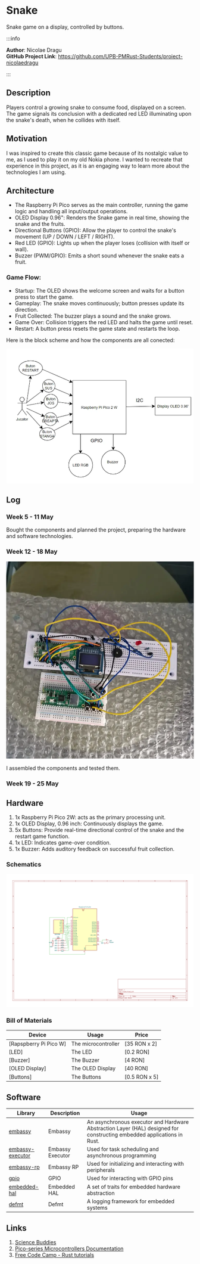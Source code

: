# Snake

Snake game on a display, controlled by buttons.

:::info

**Author**: Nicolae Dragu \
**GitHub Project Link**: https://github.com/UPB-PMRust-Students/proiect-nicolaedragu

:::



## Description

Players control a growing snake to consume food, displayed on a screen. The game signals its conclusion with a dedicated red LED illuminating upon the snake's death, when he collides with itself.

## Motivation

I was inspired to create this classic game because of its nostalgic value to me, as I used to play it on my old Nokia phone. I wanted to recreate that experience in this project, as it is an engaging way to learn more about the technologies I am using.

## Architecture 

+ The Raspberry Pi Pico serves as the main controller, running the game logic and handling all input/output operations.
+ OLED Display 0.96": Renders the Snake game in real time, showing the snake and the fruits.
+ Directional Buttons (GPIO): Allow the player to control the snake's movement (UP / DOWN / LEFT / RIGHT).
+ Red LED (GPIO): Lights up when the player loses (collision with itself or wall).
+ Buzzer (PWM/GPIO): Emits a short sound whenever the snake eats a fruit.

### Game Flow:

- Startup: The OLED shows the welcome screen and waits for a button press to start the game.
- Gameplay: The snake moves continuously; button presses update its direction.
- Fruit Collected: The buzzer plays a sound and the snake grows.
- Game Over: Collision triggers the red LED and halts the game until reset.
- Restart: A button press resets the game state and restarts the loop.

Here is the block scheme and how the components are all conected:

![schema](schema.webp)

## Log

### Week 5 - 11 May

Bought the components and planned the project, preparing the hardware and software technologies.

### Week 12 - 18 May

![proiect_hardware](proiect_hardware.webp)

I assembled the components and tested them.

### Week 19 - 25 May

## Hardware

1. 1x Raspberry Pi Pico 2W: acts as the primary processing unit.
2. 1x OLED Display, 0.96 inch: Continuously displays the game.
3. 5x Buttons: Provide real-time directional control of the snake and the restart game function.
4. 1x LED: Indicates game-over condition.
5. 1x Buzzer: Adds auditory feedback on successful fruit collection.

### Schematics

![kicad](kicad.svg)

### Bill of Materials

| Device | Usage | Price |
|--------|--------|-------|
| [Rapspberry Pi Pico W] | The microcontroller | [35 RON x 2] |
| [LED] | The LED | [0.2 RON] |
| [Buzzer] | The Buzzer | [4 RON] |
| [OLED Display] | The OLED Display | [40 RON] |
| [Buttons] | The Buttons | [0.5 RON x 5] |

## Software

| Library | Description | Usage |
|---------|-------------|-------|
| [embassy](https://github.com/embassy-rs/embassy) | Embassy | An asynchronous executor and Hardware Abstraction Layer (HAL) designed for constructing embedded applications in Rust. |
| [embassy-executor](https://docs.embassy.dev/embassy-executor/git/std/index.html)|Embassy Executor | Used for task scheduling and asynchronous programming|
|[embassy-rp](https://docs.embassy.dev/embassy-rp/git/rp2040/index.html)| Embassy RP | Used for initializing and interacting with peripherals |
|[gpio](https://docs.embassy.dev/embassy-stm32/git/stm32c011d6/gpio/index.html)|GPIO |Used for interacting with GPIO pins |
|[embedded-hal](https://docs.rs/embedded-hal/latest/embedded_hal/index.html)|Embedded HAL | A set of traits for embedded hardware abstraction |
|[defmt](https://docs.rs/defmt/latest/defmt/index.html)|Defmt | A logging framework for embedded systems |



## Links

1. [Science Buddies](https://www.youtube.com/@Science.Buddies)
2. [Pico-series Microcontrollers Documentation](https://www.raspberrypi.com/documentation/microcontrollers/pico-series.html)
3. [Free Code Camp - Rust tutorials](https://www.freecodecamp.org/news/tag/rust/)